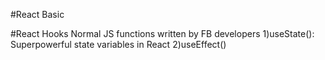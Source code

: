 #React Basic

#React Hooks
Normal JS functions written by FB developers
1)useState(): Superpowerful state variables in React
2)useEffect()
